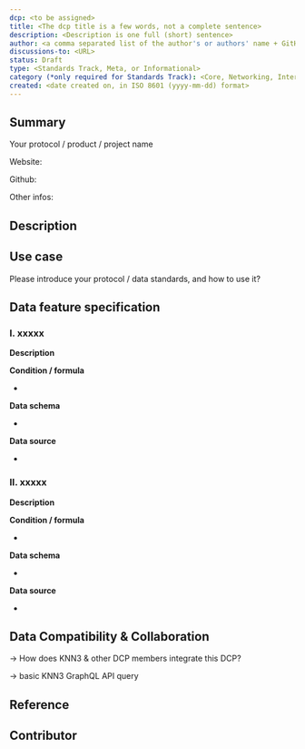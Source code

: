 ```yaml
---
dcp: <to be assigned>
title: <The dcp title is a few words, not a complete sentence>
description: <Description is one full (short) sentence>
author: <a comma separated list of the author's or authors' name + GitHub username (in parenthesis), or name and email (in angle brackets).  Example, FirstName LastName (@GitHubUsername), FirstName LastName <foo@bar.com>, FirstName (@GitHubUsername) and GitHubUsername (@GitHubUsername)>
discussions-to: <URL>
status: Draft
type: <Standards Track, Meta, or Informational>
category (*only required for Standards Track): <Core, Networking, Interface, or ERC>
created: <date created on, in ISO 8601 (yyyy-mm-dd) format>
---
```


## Summary

Your protocol / product / project name

Website:

Github:

Other infos:

## Description

## Use case

Please introduce your protocol / data standards, and how to use it?

## Data feature specification

### **I. xxxxx**

**Description**

**Condition / formula** 

- 

**Data schema**

- 

**Data source**

- 

### **II. xxxxx**

**Description**

**Condition / formula** 

- 

**Data schema**

- 

**Data source**

- 

## Data Compatibility & Collaboration

→ How does KNN3 & other DCP members integrate this DCP?

→ basic KNN3 GraphQL API query

## Reference

## Contributor
